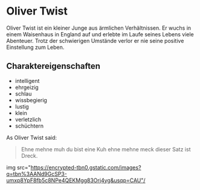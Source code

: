 # Oliver Twist
Oliver Twist ist ein kleiner Junge aus ärmlichen Verhältnissen. 
Er wuchs in einem Waisenhaus in England auf und erlebte im Laufe seines Lebens viele Abenteuer.
Trotz der schwierigen Umstände verlor er nie seine positive Einstellung zum Leben.

## Charaktereigenschaften

* intelligent
* ehrgeizig
* schlau
* wissbegierig
* lustig
* klein
* verletzlich
* schüchtern

As Oliver Twist said:

> Ehne mehne muh du bist eine Kuh
> ehne mehne meck dieser Satz ist Dreck.

img src="https://encrypted-tbn0.gstatic.com/images?q=tbn%3AANd9GcSP3-umxp8YpF8fb5c8NPe4QEKMgg83Orj4yg&usqp=CAU"/